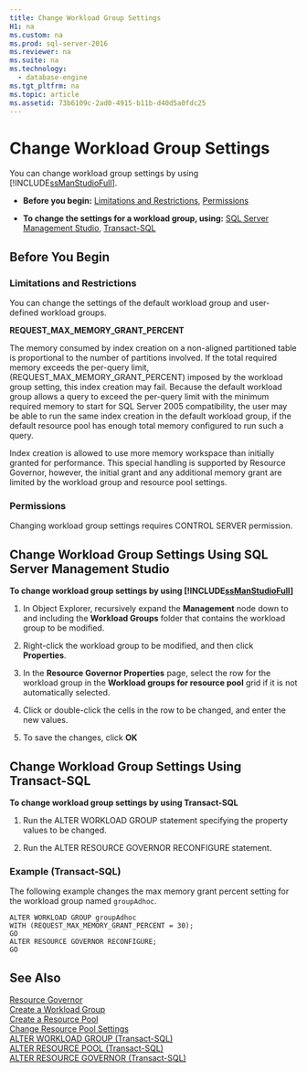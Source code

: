 ```yaml
---
title: Change Workload Group Settings
H1: na
ms.custom: na
ms.prod: sql-server-2016
ms.reviewer: na
ms.suite: na
ms.technology: 
  - database-engine
ms.tgt_pltfrm: na
ms.topic: article
ms.assetid: 73b6109c-2ad0-4915-b11b-d40d5a0fdc25
---
```

# Change Workload Group Settings
  You can change workload group settings by using [!INCLUDE[ssManStudioFull](../../Token/Other/ssManStudioFull_md.md)].  
  
-   **Before you begin:**  [Limitations and Restrictions](#LimitationsRestrictions), [Permissions](#Permissions)  
  
-   **To change the settings for a workload group, using:**  [SQL Server Management Studio](#ChgWGProp), [Transact\-SQL](#ChgWGTSQL)  
  
## Before You Begin  
  
###  <a name="LimitationsRestrictions"></a> Limitations and Restrictions  
 You can change the settings of the default workload group and user\-defined workload groups.  
  
 **REQUEST\_MAX\_MEMORY\_GRANT\_PERCENT**  
  
 The memory consumed by index creation on a non\-aligned partitioned table is proportional to the number of partitions involved. If the total required memory exceeds the per\-query limit, \(REQUEST\_MAX\_MEMORY\_GRANT\_PERCENT\) imposed by the workload group setting, this index creation may fail. Because the default workload group allows a query to exceed the per\-query limit with the minimum required memory to start for SQL Server 2005 compatibility, the user may be able to run the same index creation in the default workload group, if the default resource pool has enough total memory configured to run such a query.  
  
 Index creation is allowed to use more memory workspace than initially granted for performance. This special handling is supported by Resource Governor, however, the initial grant and any additional memory grant are limited by the workload group and resource pool settings.  
  
###  <a name="Permissions"></a> Permissions  
 Changing workload group settings requires CONTROL SERVER permission.  
  
##  <a name="ChgWGProp"></a> Change Workload Group Settings Using SQL Server Management Studio  
 **To change workload group settings by using [!INCLUDE[ssManStudioFull](../../Token/Other/ssManStudioFull_md.md)]**  
  
1.  In Object Explorer, recursively expand the **Management** node down to and including the **Workload Groups** folder that contains the workload group to be modified.  
  
2.  Right\-click the workload group to be modified, and then click **Properties**.  
  
3.  In the **Resource Governor Properties** page, select the row for the workload group in the **Workload groups for resource pool** grid if it is not automatically selected.  
  
4.  Click or double\-click the cells in the row to be changed, and enter the new values.  
  
5.  To save the changes, click **OK**  
  
##  <a name="ChgWGTSQL"></a> Change Workload Group Settings Using Transact\-SQL  
 **To change workload group settings by using Transact\-SQL**  
  
1.  Run the ALTER WORKLOAD GROUP statement specifying the property values to be changed.  
  
2.  Run the ALTER RESOURCE GOVERNOR RECONFIGURE statement.  
  
### Example \(Transact\-SQL\)  
 The following example changes the max memory grant percent setting for the workload group named `groupAdhoc`.  
  
```  
ALTER WORKLOAD GROUP groupAdhoc  
WITH (REQUEST_MAX_MEMORY_GRANT_PERCENT = 30);  
GO  
ALTER RESOURCE GOVERNOR RECONFIGURE;  
GO  
```  
  
## See Also  
 [Resource Governor](../../Topics/TopicNameNotContainA/Resource-Governor.md)   
 [Create a Workload Group](../../Topics/TopicNameContainA/Create-a-Workload-Group.md)   
 [Create a Resource Pool](../../Topics/TopicNameContainA/Create-a-Resource-Pool.md)   
 [Change Resource Pool Settings](../../Topics/TopicNameNotContainA/Change-Resource-Pool-Settings.md)   
 [ALTER WORKLOAD GROUP &#40;Transact-SQL&#41;](../Topic/ALTER%20WORKLOAD%20GROUP%20\(Transact-SQL\).md)   
 [ALTER RESOURCE POOL &#40;Transact-SQL&#41;](../Topic/ALTER%20RESOURCE%20POOL%20\(Transact-SQL\).md)   
 [ALTER RESOURCE GOVERNOR &#40;Transact-SQL&#41;](../Topic/ALTER%20RESOURCE%20GOVERNOR%20\(Transact-SQL\).md)  
  
  